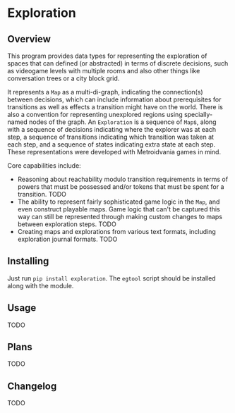 # Exploration

## Overview

This program provides data types for representing the exploration of
spaces that can defined (or abstracted) in terms of discrete decisions,
such as videogame levels with multiple rooms and also other things like
conversation trees or a city block grid.

It represents a `Map` as a multi-di-graph, indicating the connection(s)
between decisions, which can include information about prerequisites for
transitions as well as effects a transition might have on the world.
There is also a convention for representing unexplored regions using
specially-named nodes of the graph. An `Exploration` is a sequence of
`Map`s, along with a sequence of decisions indicating where the explorer
was at each step, a sequence of transitions indicating which transition
was taken at each step, and a sequence of states indicating extra state
at each step. These representations were developed with Metroidvania
games in mind.

Core capabilities include:

- Reasoning about reachability modulo transition requirements in terms of
  powers that must be possessed and/or tokens that must be spent for a
  transition. TODO
- The ability to represent fairly sophisticated game logic in the `Map`,
  and even construct playable maps. Game logic that can't be captured
  this way can still be represented through making custom changes to maps
  between exploration steps. TODO
- Creating maps and explorations from various text formats, including
  exploration journal formats. TODO

## Installing

Just run `pip install exploration`. The `egtool` script should be
installed along with the module.

## Usage

TODO

## Plans

TODO

## Changelog

TODO
